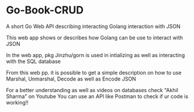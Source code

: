 # Go-Book-CRUD
A short Go Web API describing interacting Golang interaction with JSON 



This web app shows or describes how Golang can be use to interact with JSON

In the web app, pkg Jinzhu/gorn is used in intializing as well as interacting with the SQL database

From this web pp. it is possible to get a simple description on how to use Marshal, Unmarshal, Decode as well as Encode JSON

For a better understanding as well as videos on databases check "Akhil Sharma" on Youtube
You can use an API like Postman to check if ur code is working!!
